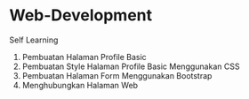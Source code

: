 # Web-Development
Self Learning 
1. Pembuatan Halaman Profile Basic
2. Pembuatan Style Halaman Profile Basic Menggunakan CSS
3. Pembuatan Halaman Form Menggunakan Bootstrap
4. Menghubungkan Halaman Web
